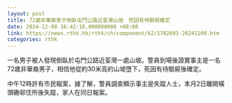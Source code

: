 ```yaml
---
layout: post
title: 72歲非華裔男子倒臥屯門公路近荃灣山坡　死因有待驗屍確定
date: 2024-12-08 16:42:16.000000000 +08:00
link: https://news.rthk.hk/rthk/ch/component/k2/1782603-20241208.htm
categories: rthk
---
```


一名男子被人發現倒臥於屯門公路近荃灣一處山坡。警員到場後證實事主是一名72歲非華裔男子，相信他從約30米高的山坡墮下，死因有待驗屍後確定。

中午12時許有市民報案，據了解，警員調查顯示事主是失蹤人士，本月2日離開橫頭磡邨住所後失蹤，家人在同日報案。
